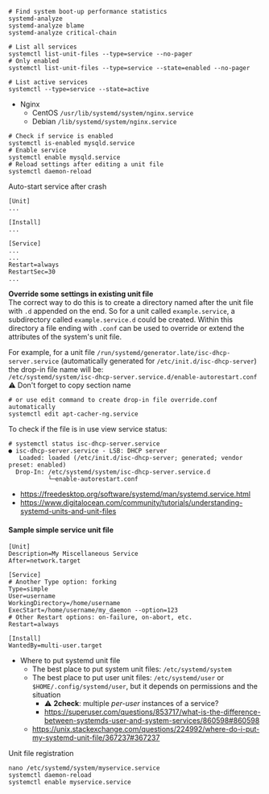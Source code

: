 ```shell
# Find system boot-up performance statistics
systemd-analyze
systemd-analyze blame
systemd-analyze critical-chain

# List all services
systemctl list-unit-files --type=service --no-pager
# Only enabled
systemctl list-unit-files --type=service --state=enabled --no-pager

# List active services
systemctl --type=service --state=active
```

* Nginx
    * CentOS `/usr/lib/systemd/system/nginx.service`
    * Debian `/lib/systemd/system/nginx.service`

```shell
# Check if service is enabled
systemctl is-enabled mysqld.service
# Enable service
systemctl enable mysqld.service
# Reload settings after editing a unit file
systemctl daemon-reload
```

Auto-start service after crash
```
[Unit]
...

[Install]
...

[Service]
...
...
Restart=always
RestartSec=30
...
```

**Override some settings in existing unit file**<br>
The correct way to do this is to create a directory named after the unit file with `.d` appended on the end. So for a unit called `example.service`, a subdirectory called `example.service.d` could be created. Within this directory a file ending with `.conf` can be used to override or extend the attributes of the system's unit file.

For example, for a unit file `/run/systemd/generator.late/isc-dhcp-server.service` (automatically generated for `/etc/init.d/isc-dhcp-server`) the drop-in file name will be:<br>
`/etc/systemd/system/isc-dhcp-server.service.d/enable-autorestart.conf`<br>
:warning: Don't forget to copy section name
```shell
# or use edit command to create drop-in file override.conf automatically
systemctl edit apt-cacher-ng.service
```

To check if the file is in use view service status:
```
# systemctl status isc-dhcp-server.service
● isc-dhcp-server.service - LSB: DHCP server
   Loaded: loaded (/etc/init.d/isc-dhcp-server; generated; vendor preset: enabled)
  Drop-In: /etc/systemd/system/isc-dhcp-server.service.d
           └─enable-autorestart.conf
```
* https://freedesktop.org/software/systemd/man/systemd.service.html
* https://www.digitalocean.com/community/tutorials/understanding-systemd-units-and-unit-files

#### Sample simple service unit file
```
[Unit]
Description=My Miscellaneous Service
After=network.target

[Service]
# Another Type option: forking
Type=simple
User=username
WorkingDirectory=/home/username
ExecStart=/home/username/my_daemon --option=123
# Other Restart options: on-failure, on-abort, etc.
Restart=always

[Install]
WantedBy=multi-user.target
```
* Where to put systemd unit file
    * The best place to put system unit files: `/etc/systemd/system`
    * The best place to put user unit files: `/etc/systemd/user` or `$HOME/.config/systemd/user`, but it depends on permissions and the situation
        * :warning: **2check**: multiple *per-user* instances of a service?
        * https://superuser.com/questions/853717/what-is-the-difference-between-systemds-user-and-system-services/860598#860598
    * https://unix.stackexchange.com/questions/224992/where-do-i-put-my-systemd-unit-file/367237#367237

Unit file registration
```shell
nano /etc/systemd/system/myservice.service
systemctl daemon-reload
systemctl enable myservice.service
```
